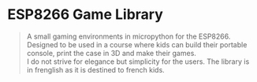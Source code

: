 # ESP8266 Game Library

> A small gaming environments in micropython for the ESP8266. Designed to be used in a course where kids can build their portable console, print the case in 3D and make their games.  
> I do not strive for elegance but simplicity for the users.
> The library is in frenglish as it is destined to french kids.  

